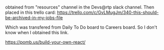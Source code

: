 obtained from "resources" channel in the Devs@rtp slack channel. 
Then placed in this trello card: https://trello.com/c/GvLMugJm/340-this-should-be-archived-in-my-jobs-file

Which was transfered from Daily To Do board to Careers board.
So I don't know when I obtained this link.

https://pomb.us/build-your-own-react/